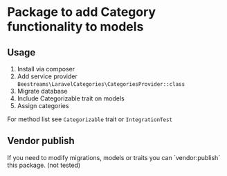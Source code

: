 # Package to add Category functionality to models
## Usage
1. Install via composer
2. Add service provider `Beestreams\LaravelCategories\CategoriesProvider::class`
3. Migrate database
4. Include Categorizable trait on models
5. Assign categories

For method list see `Categorizable` trait or `IntegrationTest`

## Vendor publish
If you need to modify migrations, models or traits you can ´vendor:publish´ this package. (not tested)


